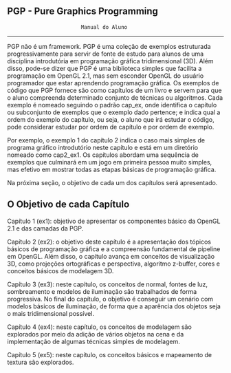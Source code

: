 ## PGP - Pure Graphics Programming
							Manual do Aluno
*************************************************************

PGP  não é um framework. PGP é uma coleção de exemplos estruturada progressivamente para servir de fonte de estudo para alunos de uma disciplina introdutória em programação gráfica tridimensional (3D). Além disso, pode-se dizer que PGP é uma biblioteca simples que facilita a programação em OpenGL 2.1, mas sem esconder OpenGL do usuário programador que estar aprendendo programação gráfica. Os exemplos de código que PGP fornece são como capítulos de um livro e servem para que o aluno compreenda determinado conjunto de técnicas ou algoritmos. Cada exemplo é nomeado seguindo o padrão cap<M>_ex<N>, onde <M> identifica o capítulo ou subconjunto de exemplos que o exemplo dado pertence; e <N> indica qual a ordem do exemplo do capítulo, ou seja, o aluno que irá estudar  o código, pode considerar estudar por ordem de capítulo e por ordem de exemplo.

Por exemplo, o exemplo 1 do capítulo 2 indica o caso mais simples de programa gráfico introdutório neste capítulo e está em um diretório nomeado como cap2_ex1. Os capítulos abordam uma sequência de exemplos que culminará em um jogo em primeira pessoa muito simples, mas efetivo em mostrar todas as etapas básicas de programação gráfica.

Na próxima seção, o objetivo de cada um dos capítulos será apresentado.

O Objetivo de cada Capítulo
----------------------------

Capítulo 1 (ex1): objetivo de apresentar os componentes básico da OpenGL 2.1 e das camadas da PGP.

Capítulo 2 (ex2): o objetivo deste capítulo é a apresentação dos tópicos básicos de programação gráfica e a compreensão fundamental de pipeline em  OpenGL. Além disso, o capítulo avança em conceitos de visualização 3D, como projeções ortográficas e perspectiva, algoritmo z-buffer, cores e conceitos básicos de modelagem 3D.

Capítulo 3 (ex3): neste capítulo, os conceitos de normal, fontes de luz, sombreamento e modelos de iluminação são trabalhados de forma progressiva. No final do capítulo, o objetivo é conseguir um cenário com modelos básicos de iluminação, de forma que a aparência dos objetos seja o mais tridimensional possível.

Capítulo 4 (ex4): neste capítulo, os conceitos de modelagem são explorados por meio da adição de vários objetos na cena e da implementação de algumas técnicas simples de modelagem.

Capítulo 5 (ex5): neste capítulo, os conceitos básicos e mapeamento de textura são explorados.
